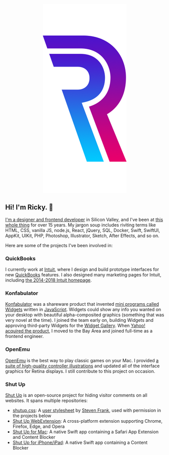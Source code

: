 <p align="center">
  <img src="https://github.com/RickyRomero/RickyRomero/raw/master/insignia.png" alt="RR insignia" />
</p>

## Hi! I'm Ricky. 👋

[I'm a designer and frontend developer][about-homepage] in Silicon Valley, and I've been at [this whole thing][about-about] for over 15 years. My jargon soup includes riviting terms like HTML, CSS, vanilla JS, node.js, React, jQuery, SQL, Docker, Swift, SwiftUI, AppKit, UIKit, PHP, Photoshop, Illustrator, Sketch, After Effects, and so on.

Here are some of the projects I've been involved in:

### QuickBooks

I currently work at [Intuit][intuit], where I design and build prototype interfaces for new [QuickBooks][intuit-quickbooks] features. I also designed many marketing pages for Intuit, including [the 2014-2018 Intuit homepage][intuit-archived-homepage].

### Konfabulator

[Konfabulator][konfabulator] was a shareware product that invented [mini programs called Widgets][konfabulator-widgets] written in [JavaScript][konfabulator-js]. Widgets could show any info you wanted on your desktop with beautiful alpha-composited graphics (something that was very novel at the time). I joined the team early on, building Widgets and approving third-party Widgets for the [Widget Gallery][konfabulator-gallery]. When [Yahoo!][konfabulator-yahoo] [acquired the product][konfabulator-acquired], I moved to the Bay Area and joined full-time as a frontend engineer.

### OpenEmu

[OpenEmu][openemu] is the best way to play classic games on your Mac. I provided [a suite of high-quality controller illustrations][openemu-controllers] and updated all of the interface graphics for Retina displays. I still contribute to this project on occasion.

### Shut Up

[Shut Up][shutup] is an open-source project for hiding visitor comments on all websites. It spans multiple repositories:

- [shutup.css][shutup-css]: A [user stylesheet][shutup-user-stylesheet] by [Steven Frank][shutup-stevenf], used with permission in the projects below
- [Shut Up WebExtension][shutup-webextension]: A cross-platform extension supporting Chrome, Firefox, Edge, and Opera
- [Shut Up for Mac][shutup-macos]: A native Swift app containing a Safari App Extension and Content Blocker
- [Shut Up for iPhone/iPad][shutup-ios]: A native Swift app containing a Content Blocker



[about-homepage]: https://rickyromero.com  (Ricky Romero Homepage)
[about-about]: https://rickyromero.com/about/  (About Ricky)

[intuit]: https://intuit.com/  (Intuit Homepage)
[intuit-quickbooks]: https://quickbooks.intuit.com/  (QuickBooks Homepage)
[intuit-archived-homepage]: https://web.archive.org/web/20140201150017/http://www.intuit.com/  (Archived Intuit Homepage)

[konfabulator]: https://web.archive.org/web/20030321004431/http://konfabulator.com/  (Archived Konfabulator Homepage)
[konfabulator-widgets]: https://rickyromero.com/widgets/  (My Konfabulator Widgets)
[konfabulator-js]: https://developer.mozilla.org/en-US/docs/Web/JavaScript  (JavaScript reference on MDN)
[konfabulator-gallery]: https://web.archive.org/web/20031008064143/http://www.widgetgallery.com/  (Konfabulator Widget Gallery)
[konfabulator-yahoo]: https://www.yahoo.com  (Yahoo! Homepage)
[konfabulator-acquired]: https://www.macworld.com/article/1046042/konfabulator.html  (Yahoo! acquires Konfabulator)

[openemu]: https://github.com/OpenEmu/OpenEmu  (OpenEmu on GitHub)
[openemu-controllers]: https://dribbble.com/RickyRomero/projects/113063-OpenEmu  (Controller Gallery on Dribbble)

[shutup]: https://rickyromero.com/shutup/  (Shut Up Homepage)
[shutup-user-stylesheet]: https://en.wikipedia.org/wiki/Style_sheet_(web_development)  (Stylesheet on Wikipedia)
[shutup-stevenf]: https://stevenf.com  (Steven Frank's Homepage)
[shutup-css]: https://github.com/panicsteve/shutup-css  (shutup-css on GitHub)
[shutup-webextension]: https://github.com/RickyRomero/shut-up-webextension  (Shut Up for Chrome, Firefox, Edge, and Opera on GitHub)
[shutup-macos]: https://github.com/RickyRomero/shut-up-native  (Shut Up for macOS Safari on GitHub)
[shutup-ios]: https://github.com/RickyRomero/shut-up-ios  (Shut Up for iOS/iPadOS Safari on GitHub)
